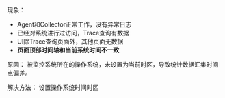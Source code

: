 现象：
- Agent和Collector正常工作，没有异常日志
- 已经对系统进行过访问，Trace查询有数据
- UI除Trace查询页面外，其他页面无数据
- **页面顶部时间轴和当前系统时间不一致**

原因：
被监控系统所在的操作系统，未设置为当前时区，导致统计数据汇集时间点偏差。

解决方法：
设置操作系统时间时区